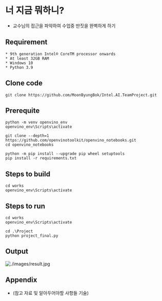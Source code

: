 # 너 지금 뭐하니?

* 교수님의 접근을 파악하여 수업중 딴짓을 완벽하게 하기

## Requirement

```
* 9th generation Intel® CoreTM processor onwards
* At least 32GB RAM
* Windows 10
* Python 3.9
```

## Clone code

```shell
git clone https://github.com/MoonByungBok/Intel.AI.TeamProject.git
```

## Prerequite

```shell
python -m venv openvino_env
openvino_env\Scripts\activate

git clone --depth=1 https://github.com/openvinotoolkit/openvino_notebooks.git
cd openvino_notebooks

python -m pip install --upgrade pip wheel setuptools
pip install -r requirements.txt
```

## Steps to build

```shell
cd works
openvino_env\Scripts\activate
```

## Steps to run

```shell
cd works
openvino_env\Scripts\activate

cd .\Project
python project_final.py
```

## Output

![./images/result.jpg](./images/result.jpg)

## Appendix

* (참고 자료 및 알아두어야할 사항들 기술)
